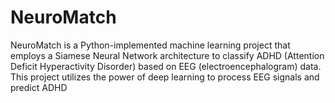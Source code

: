 # NeuroMatch
NeuroMatch is a Python-implemented machine learning project that employs a Siamese Neural Network architecture to classify ADHD (Attention Deficit Hyperactivity Disorder) based on EEG (electroencephalogram) data. This project utilizes the power of deep learning to process EEG signals and predict ADHD
